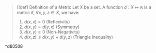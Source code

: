 >[!def] Definition of a Metric
>Let $X$ be a set. A function $d : X \mapsto \mathbb{R}$ is a metric if, $\forall x,y,z \in X$, we have:
>1. $d(x,x) = 0$ (Reflexivity)
>2. $d(x,y) = d(y,x)$ (Symmetry)
>3. $d(x,y) \geq 0$ (Non-Negativity)
>4. $d(x,z) \leq d(x,y) + d(y,z)$ (Triangle Inequality)

^d80508
